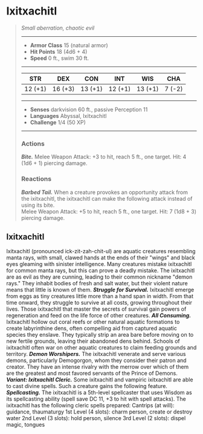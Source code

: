 # Ixitxachitl
>*Small aberration, chaotic evil*
>___
>- **Armor Class** 15 (natural armor)
>- **Hit Points** 18 (4d6 + 4)
>- **Speed** 0 ft., swim 30 ft.
>___
>|STR|DEX|CON|INT|WIS|CHA|
>|:---:|:---:|:---:|:---:|:---:|:---:|
>|12 (+1)|16 (+3)|13 (+1)|12 (+1)|13 (+1)|7 (-2)|
>___
>- **Senses** darkvision 60 ft., passive Perception 11
>- **Languages** Abyssal, Ixitxachitl
>- **Challenge** 1/4 (50 XP)
>___
>### Actions
>***Bite.*** Melee Weapon Attack: +3 to hit, reach 5 ft., one target. Hit: 4 (1d6 + 1) piercing damage.  
>
>### Reactions
>***Barbed Tail.*** When a creature provokes an opportunity attack from the ixitxachitl, the ixitxachitl can make the following attack instead of using its bite.  
>Melee Weapon Attack: +5 to hit, reach 5 ft., one target. Hit: 7 (1d8 + 3) piercing damage.
## Ixitxachitl
Ixitxachitl (pronounced ick-zit-zah-chit-ul) are aquatic creatures resembling manta rays, with small, clawed hands at the ends of their "wings" and black eyes gleaming with sinister intelligence. Many creatures mistake ixitxachitl for common manta rays, but this can prove a deadly mistake. The ixitxachitl are as evil as they are cunning, leading to their common nickname "demon rays." They inhabit bodies of fresh and salt water, but their violent nature means that little is known of them.
***Struggle for Survival.***  Ixitxachitl emerge from eggs as tiny creatures little more than a hand span in width. From that time onward, they struggle to survive at all costs, growing throughout their lives. Those ixitxachitl that master the secrets of survival gain powers of regeneration and feed on the life force of other creatures.
***All Consuming.*** Ixitxachitl hollow out coral reefs or other natural aquatic formations to create labyrinthine dens, often compelling aid from captured aquatic species they enslave. They typically strip an area bare before moving on to new fertile grounds, leaving their abandoned dens behind. Schools of ixitxachitl often war on other aquatic creatures to claim feeding grounds and territory.
***Demon Worshipers.*** The ixitxachitl venerate and serve various demons, particularly Demogorgon, whom they consider their patron and creator. They have an intense rivalry with the merrow over which of them are the greatest and most favored servants of the Prince of Demons.
***Variant: Ixitxachitl Cleric.*** Some ixitxachitl and vampiric ixitxachitl are able to cast divine spells. Such a creature gains the following feature.
***Spellcasting.*** The ixitxachitl is a 5th-level spellcaster that uses Wisdom as its spellcasting ability (spell save DC 11, +3 to hit with spell attacks). The ixitxachitl has the following cleric spells prepared:
Cantrips (at will): guidance, thaumaturgy
1st Level (4 slots): charm person, create or destroy water
2nd Level (3 slots): hold person, silence
3rd Level (2 slots): dispel magic, tongues
